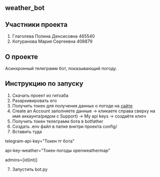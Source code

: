 ## weather_bot

## Участники проекта

1. Глаголева Полина Денсисовна 465540
2. Котуранова Мария Сергеевна 408879

## О проекте

Асинхронный телеграмм бот, показывающий погоду. 

## Инструкцию по запуску

1. Скачать проект из гитхаба
2. Разархивировать его
3. Получить токен для получения данных о погоде на [сайте](https://home.openweathermap.org/users/sign_in) 
4. Create an Account заполняете данные -> кликаете справа сверху на имя аккаунта(рядом с Support) -> My api keys -> создаёте ключ
5. Получить токен телеграмм бота в botfather
6. Создать .env файл в папке внктри проекта config/
7. Вставить туда

telegram-api-key="Токен тг бота"

api-key-weather="Токен погоды openweathermap"

admins=[id(int)]

7. Запустить bot.py
